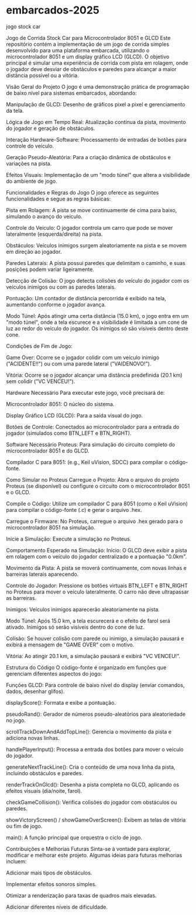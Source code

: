 # embarcados-2025
jogo stock car

Jogo de Corrida Stock Car para Microcontrolador 8051 e GLCD
Este repositório contém a implementação de um jogo de corrida simples desenvolvido para uma plataforma embarcada, utilizando o microcontrolador 8051 e um display gráfico LCD (GLCD). O objetivo principal é simular uma experiência de corrida com pista em rolagem, onde o jogador deve desviar de obstáculos e paredes para alcançar a maior distância possível ou a vitória.

Visão Geral do Projeto
O jogo é uma demonstração prática de programação de baixo nível para sistemas embarcados, abordando:

Manipulação de GLCD: Desenho de gráficos pixel a pixel e gerenciamento da tela.

Lógica de Jogo em Tempo Real: Atualização contínua da pista, movimento do jogador e geração de obstáculos.

Interação Hardware-Software: Processamento de entradas de botões para controle do veículo.

Geração Pseudo-Aleatória: Para a criação dinâmica de obstáculos e variações na pista.

Efeitos Visuais: Implementação de um "modo túnel" que altera a visibilidade do ambiente de jogo.

Funcionalidades e Regras do Jogo
O jogo oferece as seguintes funcionalidades e segue as regras básicas:

Pista em Rolagem: A pista se move continuamente de cima para baixo, simulando o avanço do veículo.

Controle do Veículo: O jogador controla um carro que pode se mover lateralmente (esquerda/direita) na pista.

Obstáculos: Veículos inimigos surgem aleatoriamente na pista e se movem em direção ao jogador.

Paredes Laterais: A pista possui paredes que delimitam o caminho, e suas posições podem variar ligeiramente.

Detecção de Colisão: O jogo detecta colisões do veículo do jogador com os veículos inimigos ou com as paredes laterais.

Pontuação: Um contador de distância percorrida é exibido na tela, aumentando conforme o jogador avança.

Modo Túnel: Após atingir uma certa distância (15.0 km), o jogo entra em um "modo túnel", onde a tela escurece e a visibilidade é limitada a um cone de luz ao redor do veículo do jogador. Os inimigos só são visíveis dentro deste cone.

Condições de Fim de Jogo:

Game Over: Ocorre se o jogador colidir com um veículo inimigo ("ACIDENTE!!") ou com uma parede lateral ("VAIDENOVO!").

Vitória: Ocorre se o jogador alcançar uma distância predefinida (20.1 km) sem colidir ("VC VENCEU!").

Hardware Necessário
Para executar este jogo, você precisará de:

Microcontrolador 8051: O núcleo do sistema.

Display Gráfico LCD (GLCD): Para a saída visual do jogo.

Botões de Controle: Conectados ao microcontrolador para a entrada do jogador (simulados como BTN_LEFT e BTN_RIGHT).

Software Necessário
Proteus: Para simulação do circuito completo do microcontrolador 8051 e do GLCD.

Compilador C para 8051: (e.g., Keil uVision, SDCC) para compilar o código-fonte.

Como Simular no Proteus
Carregue o Projeto: Abra o arquivo do projeto Proteus (se disponível) ou configure o circuito com o microcontrolador 8051 e o GLCD.

Compile o Código: Utilize um compilador C para 8051 (como o Keil uVision) para compilar o código-fonte (.c) e gerar o arquivo .hex.

Carregue o Firmware: No Proteus, carregue o arquivo .hex gerado para o microcontrolador 8051 na simulação.

Inicie a Simulação: Execute a simulação no Proteus.

Comportamento Esperado na Simulação:
Início: O GLCD deve exibir a pista em rolagem com o veículo do jogador centralizado e a pontuação "0.0km".

Movimento da Pista: A pista se moverá continuamente, com novas linhas e barreiras laterais aparecendo.

Controle do Jogador: Pressione os botões virtuais BTN_LEFT e BTN_RIGHT no Proteus para mover o veículo lateralmente. O carro não deve ultrapassar as barreiras.

Inimigos: Veículos inimigos aparecerão aleatoriamente na pista.

Modo Túnel: Após 15.0 km, a tela escurecerá e o efeito de farol será ativado. Inimigos só serão visíveis dentro do cone de luz.

Colisão: Se houver colisão com parede ou inimigo, a simulação pausará e exibirá a mensagem de "GAME OVER" com o motivo.

Vitória: Ao atingir 20.1 km, a simulação pausará e exibirá "VC VENCEU!".

Estrutura do Código
O código-fonte é organizado em funções que gerenciam diferentes aspectos do jogo:

Funções GLCD: Para controle de baixo nível do display (enviar comandos, dados, desenhar glifos).

displayScore(): Formata e exibe a pontuação.

pseudoRand(): Gerador de números pseudo-aleatórios para aleatoriedade no jogo.

scrollTrackDownAndAddTopLine(): Gerencia o movimento da pista e adiciona novas linhas.

handlePlayerInput(): Processa a entrada dos botões para mover o veículo do jogador.

generateNextTrackLine(): Cria o conteúdo de uma nova linha da pista, incluindo obstáculos e paredes.

renderTrackOnGlcd(): Desenha a pista completa no GLCD, aplicando os efeitos visuais (dia/noite, farol).

checkGameCollision(): Verifica colisões do jogador com obstáculos ou paredes.

showVictoryScreen() / showGameOverScreen(): Exibem as telas de vitória ou fim de jogo.

main(): A função principal que orquestra o ciclo de jogo.

Contribuições e Melhorias Futuras
Sinta-se à vontade para explorar, modificar e melhorar este projeto. Algumas ideias para futuras melhorias incluem:

Adicionar mais tipos de obstáculos.

Implementar efeitos sonoros simples.

Otimizar a renderização para taxas de quadros mais elevadas.

Adicionar diferentes níveis de dificuldade.
